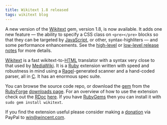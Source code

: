 ```yaml
---
title: Wikitext 1.8 released
tags: wikitext blog
---
```


A new version of the [Wikitext](/wiki/Wikitext) gem, version 1.8, is now available. It adds one new feature — the ability to specify a CSS class on `<pre></pre>` blocks so that they can be targeted by [JavaScript](/wiki/JavaScript), or other, syntax-highliters — and some performance enhancements. See the [high-level](http://wikitext.rubyforge.org/files/doc/RELEASE-NOTES.html) or [low-level release notes](http://rubyforge.org/frs/shownotes.php?group_id=5483&release_id=34957) for more details.

[Wikitext](/wiki/Wikitext) is a fast wikitext-to-[HTML](/wiki/HTML) translator with a syntax very close to that used by [MediaWiki](/wiki/MediaWiki). It is a [Ruby](/wiki/Ruby) extension written with speed and robustness in mind using a [Ragel](/wiki/Ragel)-generated scanner and a hand-coded parser, all in [C](/wiki/C). It has an enormous spec suite.

You can browse the source code repo, or download the [gem](/wiki/gem) from the [RubyForge](/wiki/RubyForge) [downloads page](http://rubyforge.org/frs/?group_id=5483). For an overview of how to use the extension check out the [RDoc](/wiki/RDoc) [here](http://wikitext.rubyforge.org/). If you have [RubyGems](/wiki/RubyGems) then you can install it with `sudo gem install wikitext`.

If you find the extension useful please consider making a [donation](https://www.paypal.com/cgi-bin/webscr?cmd=_xclick&business=win@wincent.com&item_name=Wikitext+donation&no_note=1&currency_code=EUR&lc=GB) via PayPal to <win@wincent.com>.
